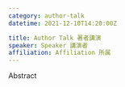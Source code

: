 ```yaml
---
category: author-talk
datetime: 2021-12-10T14:20:00Z

title: Author Talk 著者講演
speaker: Speaker 講演者
affiliation: Affiliation 所属
---
```


Abstract

